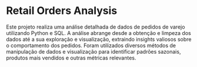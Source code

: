 # Retail Orders Analysis
 Este projeto realiza uma análise detalhada de dados de pedidos de varejo utilizando Python e SQL. A análise abrange desde a obtenção e limpeza dos dados até a sua exploração e visualização, extraindo insights valiosos sobre o comportamento dos pedidos. Foram utilizados diversos métodos de manipulação de dados e visualização para identificar padrões sazonais, produtos mais vendidos e outras métricas relevantes.
